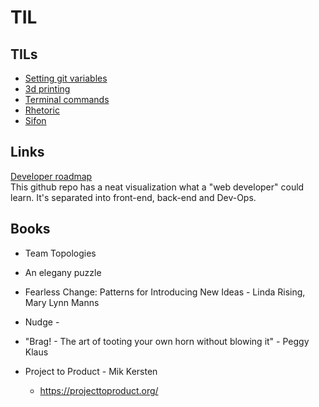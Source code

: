 # TIL

## TILs

* [Setting git variables](/setting_git_variables.md)
* [3d printing](/3d_printing.md)
* [Terminal commands](/terminal_commands.md)
* [Rhetoric](/rhetoric.md)
* [Sifon](/sifon.md)

## Links

[Developer roadmap](https://github.com/kamranahmedse/developer-roadmap)  
This github repo has a neat visualization what a "web developer" could learn. It's separated into front-end, back-end and Dev-Ops.

## Books

* Team Topologies
* An elegany puzzle

* Fearless Change: Patterns for Introducing New Ideas - Linda Rising, Mary Lynn Manns
* Nudge - 
* "Brag! - The art of tooting your own horn without blowing it" - Peggy Klaus

* Project to Product - Mik Kersten
    * https://projecttoproduct.org/
